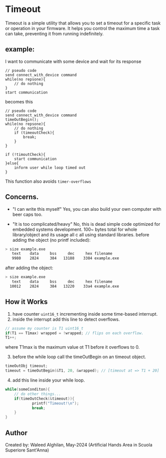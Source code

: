 # Timeout

Timeout is a simple utility that allows you to set a timeout for a specific task or operation in your firmware. It helps you control the maximum time a task can take, preventing it from running indefinitely.

## example:
I want to communicate with some device and wait for its response

```
// pseudo code
send connect_with_device command
while(no repsone){
    // do nothing 
}
start communication
```
becomes this

```
// pseudo code
send connect_with_device command
timeOutBegin();
while(no repsone){
    // do nothing 
    if (timeoutCheck){
        break;
    }
}

if (!timoutCheck){
    start communication
}else{
    inform user while loop timed out
}
```

This function also avoids `timer-overflows`

## Concerns.
- "I can write this myself"
Yes, you can also build your own computer with beer caps too.

- "It is too complicated/heavy"
No, this is dead simple code optimized for embedded systems development. 
100~ bytes total for whole library/object and its usage all c all using standard libraries.
before adding the object (no printf included):

```sh
> size example.exe
   text    data     bss     dec     hex filename
   9980    2824     384   13188    3384 example.exe
```
after adding the object:

```sh
> size example.exe
   text    data     bss     dec     hex filename
  10012    2824     384   13220    33a4 example.exe
```

## How it Works

1. have counter `uint16_t` incrementing inside some time-based interrupt.
2. inside the interrupt add this line to detect overflows.

```c
// assume my counter is T1 uint16_t
if(T1 == T1max) wrapped = !wrapped; // flips on each overflow.
T1++;
 ```
where T1max is the maximum value ot T1 before it overflows to 0.

3. before the while loop call the timeOutBegin on an timeout object.
```c
timeOutObj timeout;
timeout = timeOutBegin(&T1, 20, &wrapped); // [timeout at => T1 + 20]
```
4. add this line inside your while loop.
```c
while(someConditon){
    // do other things...
    if(timeOutCheck(&timeout)){
            printf("Timeout!\n");
            break;
    }
}
```
## Author
Created by: Waleed Alghilan, May-2024 (Artificial Hands Area in Scuola Superiore Sant'Anna)